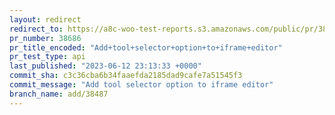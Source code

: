 ```yaml
---
layout: redirect
redirect_to: https://a8c-woo-test-reports.s3.amazonaws.com/public/pr/38686/api/index.html
pr_number: 38686
pr_title_encoded: "Add+tool+selector+option+to+iframe+editor"
pr_test_type: api
last_published: "2023-06-12 23:13:33 +0000"
commit_sha: c3c36cba6b34faaefda2185dad9cafe7a51545f3
commit_message: "Add tool selector option to iframe editor"
branch_name: add/38487
---
```

